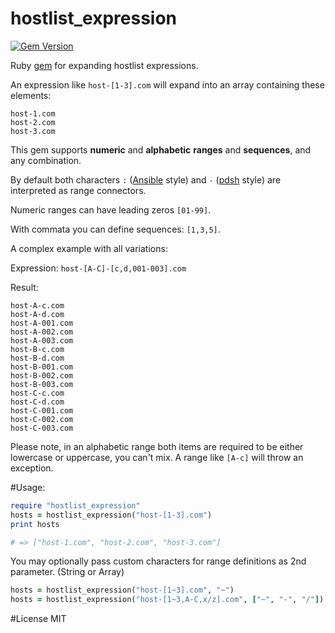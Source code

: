 hostlist_expression
===================

[![Gem Version](https://badge.fury.io/rb/hostlist_expression.svg)](http://badge.fury.io/rb/hostlist_expression)

Ruby [gem](https://rubygems.org/gems/hostlist_expression) for expanding hostlist expressions.

An expression like `host-[1-3].com` will expand into an array containing these elements:
```
host-1.com
host-2.com
host-3.com
```

This gem supports **numeric** and **alphabetic** **ranges** and **sequences**, and any combination.

By default both characters `:` ([Ansible](http://docs.ansible.com/intro_inventory.html#hosts-and-groups) style) and `-` ([pdsh](https://code.google.com/p/pdsh/wiki/HostListExpressions) style) are interpreted as range connectors.

Numeric ranges can have leading zeros `[01-99]`.

With commata you can define sequences: `[1,3,5]`.

A complex example with all variations:

Expression: `host-[A-C]-[c,d,001-003].com`

Result:
```
host-A-c.com
host-A-d.com
host-A-001.com
host-A-002.com
host-A-003.com
host-B-c.com
host-B-d.com
host-B-001.com
host-B-002.com
host-B-003.com
host-C-c.com
host-C-d.com
host-C-001.com
host-C-002.com
host-C-003.com
```

Please note, in an alphabetic range both items are required to be either lowercase or uppercase, you can't mix. A range like `[A-c]` will throw an exception.

#Usage:
```rb
require "hostlist_expression"
hosts = hostlist_expression("host-[1-3].com")
print hosts

# => ["host-1.com", "host-2.com", "host-3.com"]
```

You may optionally pass custom characters for range definitions as 2nd parameter. (String or Array)

```rb
hosts = hostlist_expression("host-[1~3].com", "~")
hosts = hostlist_expression("host-[1~3,A-C,x/z].com", ["~", "-", "/"])
```

#License
MIT
